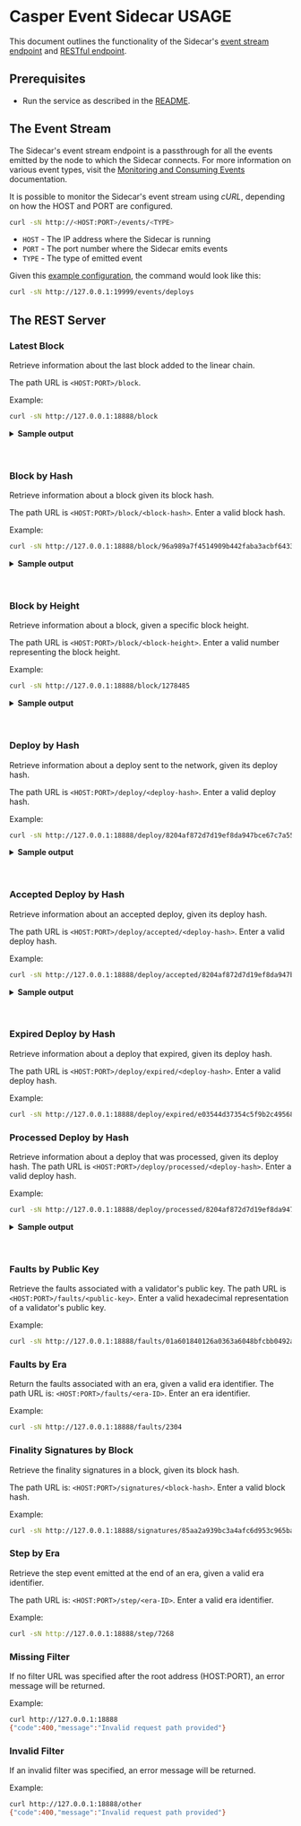 # Casper Event Sidecar USAGE

This document outlines the functionality of the Sidecar's [event stream endpoint](#the-event-stream) and [RESTful endpoint](#the-rest-server).

## Prerequisites

* Run the service as described in the [README](README.md).

## The Event Stream

The Sidecar's event stream endpoint is a passthrough for all the events emitted by the node to which the Sidecar connects. For more information on various event types, visit the [Monitoring and Consuming Events](https://docs.casperlabs.io/dapp-dev-guide/building-dapps/monitoring-events/#event-types) documentation.

It is possible to monitor the Sidecar's event stream using *cURL*, depending on how the HOST and PORT are configured.

```bash
curl -sN http://<HOST:PORT>/events/<TYPE>
```

- `HOST` - The IP address where the Sidecar is running
- `PORT` - The port number where the Sidecar emits events
- `TYPE` - The type of emitted event

Given this [example configuration](EXAMPLE_CONFIG.toml), the command would look like this:

```bash
curl -sN http://127.0.0.1:19999/events/deploys
```

## The REST Server

### Latest Block

Retrieve information about the last block added to the linear chain.

The path URL is `<HOST:PORT>/block`.

Example:

```bash
curl -sN http://127.0.0.1:18888/block
```

<details> 
<summary><b>Sample output</b></summary>

```bash
{"block_hash":"95b0d7b7e94eb79a7d2c79f66e2324474fc8f54536b9e6b447413fa6d00c2581","block":{"hash":"95b0d7b7e94eb79a7d2c79f66e2324474fc8f54536b9e6b447413fa6d00c2581","header":{"parent_hash":"48a99605ed4d1b27f9ddf8a1a0819c576bec57dd7a1b105247e48a5165b4194b","state_root_hash":"8d439b84b62e0a30f8e115047ce31c5ddeb30bd46eba3de9715412c2979be26e","body_hash":"b34c6c6ea69669597578a1912548ef823f627fe667ddcdb6bcd000acd27c7a2f","random_bit":true,"accumulated_seed":"058b14c76832b32e8cd00750e767c60f407fb13b3b0c1e63aea2d6526202924d","era_end":null,"timestamp":"2022-11-20T12:44:22.912Z","era_id":7173,"height":1277846,"protocol_version":"1.4.8"},"body":{"proposer":"0169e1552a97843ff2ef4318e8a028a9f4ed0c16b3d96f6a6eee21e6ca0d4022bc","deploy_hashes":[],"transfer_hashes":["d2193e27d6f269a6f4e0ede0cca805baa861d553df8c9f438cc7af56acf40c2b"]},"proofs":[]}}
```
</details>
<br></br>


### Block by Hash

Retrieve information about a block given its block hash.

The path URL is `<HOST:PORT>/block/<block-hash>`. Enter a valid block hash. 

Example:

```bash
curl -sN http://127.0.0.1:18888/block/96a989a7f4514909b442faba3acbf643378fb7f57f9c9e32013fdfad64e3c8a5
```

<details> 
<summary><b>Sample output</b></summary>

```bash
{"block_hash":"96a989a7f4514909b442faba3acbf643378fb7f57f9c9e32013fdfad64e3c8a5","block":{"hash":"96a989a7f4514909b442faba3acbf643378fb7f57f9c9e32013fdfad64e3c8a5","header":{"parent_hash":"8f29120995ae6942d1a48cc4ac8dc3be5de5886f1fb53140356c907f1a70d7ef","state_root_hash":"c8964dddfe3660f481f750c5acd776fe7e08c1e168a4184707d07da6bac5397c","body_hash":"31984faf50cfb2b96774e388a16407cbf362b66d22e1d55201cc0709fa3e1803","random_bit":false,"accumulated_seed":"5ce60583fc1a8b3da07900b7223636eadd97ea8eef6abec28cdbe4b3326c1d6c","era_end":null,"timestamp":"2022-11-20T18:36:05.504Z","era_id":7175,"height":1278485,"protocol_version":"1.4.8"},"body":{"proposer":"017de9688caedd0718baed968179ddbe0b0532a8ef0a9a1cb9dfabe9b0f6016fa8","deploy_hashes":[],"transfer_hashes":[]},"proofs":[]}}
```
</details>
<br></br>

### Block by Height

Retrieve information about a block, given a specific block height.

The path URL is `<HOST:PORT>/block/<block-height>`. Enter a valid number representing the block height.

Example:

```bash
curl -sN http://127.0.0.1:18888/block/1278485
```

<details> 
<summary><b>Sample output</b></summary>

```bash
{"block_hash":"96a989a7f4514909b442faba3acbf643378fb7f57f9c9e32013fdfad64e3c8a5","block":{"hash":"96a989a7f4514909b442faba3acbf643378fb7f57f9c9e32013fdfad64e3c8a5","header":{"parent_hash":"8f29120995ae6942d1a48cc4ac8dc3be5de5886f1fb53140356c907f1a70d7ef","state_root_hash":"c8964dddfe3660f481f750c5acd776fe7e08c1e168a4184707d07da6bac5397c","body_hash":"31984faf50cfb2b96774e388a16407cbf362b66d22e1d55201cc0709fa3e1803","random_bit":false,"accumulated_seed":"5ce60583fc1a8b3da07900b7223636eadd97ea8eef6abec28cdbe4b3326c1d6c","era_end":null,"timestamp":"2022-11-20T18:36:05.504Z","era_id":7175,"height":1278485,"protocol_version":"1.4.8"},"body":{"proposer":"017de9688caedd0718baed968179ddbe0b0532a8ef0a9a1cb9dfabe9b0f6016fa8","deploy_hashes":[],"transfer_hashes":[]},"proofs":[]}}
```
</details>
<br></br>

### Deploy by Hash

Retrieve information about a deploy sent to the network, given its deploy hash.

The path URL is `<HOST:PORT>/deploy/<deploy-hash>`. Enter a valid deploy hash. 

Example:

```bash
curl -sN http://127.0.0.1:18888/deploy/8204af872d7d19ef8da947bce67c7a55449bc4e2aa12d2756e9ec7472b4854f7
```

<details> 
<summary><b>Sample output</b></summary>

```bash
{"deploy_hash":"8204af872d7d19ef8da947bce67c7a55449bc4e2aa12d2756e9ec7472b4854f7","deploy_accepted":{"hash":"8204af872d7d19ef8da947bce67c7a55449bc4e2aa12d2756e9ec7472b4854f7","header":{"account":"01786c83c59eba29e1f4ae4ee601040970665a816ac5bf856108222b72723f782a","timestamp":"2022-11-20T22:33:59.786Z","ttl":"1h","gas_price":1,"body_hash":"c0c3dedaaac4c962a966376c124cf2225df9c8efce4c2af05c4181be661f41aa","dependencies":[],"chain_name":"casper"},"payment":{"ModuleBytes":{"module_bytes":"","args":[["amount",{"cl_type":"U512","bytes":"0410200395","parsed":"2500010000"}]]}},"session":{"StoredContractByHash":{"hash":"ccb576d6ce6dec84a551e48f0d0b7af89ddba44c7390b690036257a04a3ae9ea","entry_point":"add_bid","args":[["public_key",{"cl_type":"PublicKey","bytes":"01786c83c59eba29e1f4ae4ee601040970665a816ac5bf856108222b72723f782a","parsed":"01786c83c59eba29e1f4ae4ee601040970665a816ac5bf856108222b72723f782a"}],["amount",{"cl_type":"U512","bytes":"05008aa69516","parsed":"97000000000"}],["delegation_rate",{"cl_type":"U8","bytes":"00","parsed":0}]]}},"approvals":[{"signer":"01786c83c59eba29e1f4ae4ee601040970665a816ac5bf856108222b72723f782a","signature":"01a7ff7affdc13fac7436acf1b6d7c2282fff0f9185ebe1ce97f2e510b20d0375ad07eaca46f8d72f342e7b9e50a39c2eaf75da0c63365abfd526bbaffa4d33f02"}]},"deploy_processed":{"deploy_hash":"8204af872d7d19ef8da947bce67c7a55449bc4e2aa12d2756e9ec7472b4854f7","account":"01786c83c59eba29e1f4ae4ee601040970665a816ac5bf856108222b72723f782a","timestamp":"2022-11-20T22:33:59.786Z","ttl":"1h","dependencies":[],"block_hash":"2caea6929fe4bd615f5c7451ecddc607a99d7512c85add4fe816bd4ee88fce63","execution_result":{"Success":{"effect":{"operations":[],"transforms":[{"key":"hash-d2469afeb99130f0be7c9ce230a84149e6d756e306ef8cf5b8a49d5182e41676","transform":"Identity"},{"key":"hash-d63c44078a1931b5dc4b80a7a0ec586164fd0470ce9f8b23f6d93b9e86c5944d","transform":"Identity"},{"key":"hash-7cc1b1db4e08bbfe7bacf8e1ad828a5d9bcccbb33e55d322808c3a88da53213a","transform":"Identity"},{"key":"hash-4475016098705466254edd18d267a9dad43e341d4dafadb507d0fe3cf2d4a74b","transform":"Identity"},{"key":"balance-c182f2fafc6eb59306f971a3d3ad06e4ffa09364ca9de2fc48d123e40da243cd","transform":"Identity"},{"key":"balance-fe327f9815a1d016e1143db85e25a86341883949fd75ac1c1e7408a26c5b62ef","transform":"Identity"},{"key":"balance-c182f2fafc6eb59306f971a3d3ad06e4ffa09364ca9de2fc48d123e40da243cd","transform":{"WriteCLValue":{"cl_type":"U512","bytes":"05f0c773b316","parsed":"97499990000"}}},{"key":"balance-fe327f9815a1d016e1143db85e25a86341883949fd75ac1c1e7408a26c5b62ef","transform":{"AddUInt512":"2500010000"}},{"key":"hash-ccb576d6ce6dec84a551e48f0d0b7af89ddba44c7390b690036257a04a3ae9ea","transform":"Identity"},{"key":"hash-86f2d45f024d7bb7fb5266b2390d7c253b588a0a16ebd946a60cb4314600af74","transform":"Identity"},{"key":"hash-7cc1b1db4e08bbfe7bacf8e1ad828a5d9bcccbb33e55d322808c3a88da53213a","transform":"Identity"},{"key":"hash-4475016098705466254edd18d267a9dad43e341d4dafadb507d0fe3cf2d4a74b","transform":"Identity"},{"key":"uref-3d52e976454512999aee042c3c298474a9d3fa98db80879052465c8a4c57c915-000","transform":{"WriteCLValue":{"cl_type":"Unit","bytes":"","parsed":null}}},{"key":"balance-3d52e976454512999aee042c3c298474a9d3fa98db80879052465c8a4c57c915","transform":{"WriteCLValue":{"cl_type":"U512","bytes":"00","parsed":"0"}}},{"key":"hash-7cc1b1db4e08bbfe7bacf8e1ad828a5d9bcccbb33e55d322808c3a88da53213a","transform":"Identity"},{"key":"hash-4475016098705466254edd18d267a9dad43e341d4dafadb507d0fe3cf2d4a74b","transform":"Identity"},{"key":"balance-c182f2fafc6eb59306f971a3d3ad06e4ffa09364ca9de2fc48d123e40da243cd","transform":"Identity"},{"key":"balance-3d52e976454512999aee042c3c298474a9d3fa98db80879052465c8a4c57c915","transform":"Identity"},{"key":"balance-c182f2fafc6eb59306f971a3d3ad06e4ffa09364ca9de2fc48d123e40da243cd","transform":{"WriteCLValue":{"cl_type":"U512","bytes":"04f03dcd1d","parsed":"499990000"}}},{"key":"balance-3d52e976454512999aee042c3c298474a9d3fa98db80879052465c8a4c57c915","transform":{"AddUInt512":"97000000000"}},{"key":"transfer-1e75292a29d210326d8845082b302037300eac92c7d2612790ca3ab1a62e570d","transform":{"WriteTransfer":{"deploy_hash":"8204af872d7d19ef8da947bce67c7a55449bc4e2aa12d2756e9ec7472b4854f7","from":"account-hash-eb1dd0668899cf6b35cf99f5d4a7d3ea05acf352f75d14075982e0aebc099776","to":"account-hash-6174cf2e6f8fed1715c9a3bace9c50bfe572eecb763b0ed3f644532616452008","source":"uref-c182f2fafc6eb59306f971a3d3ad06e4ffa09364ca9de2fc48d123e40da243cd-007","target":"uref-3d52e976454512999aee042c3c298474a9d3fa98db80879052465c8a4c57c915-007","amount":"97000000000","gas":"0","id":null}}},{"key":"bid-eb1dd0668899cf6b35cf99f5d4a7d3ea05acf352f75d14075982e0aebc099776","transform":{"WriteBid":{"validator_public_key":"01786c83c59eba29e1f4ae4ee601040970665a816ac5bf856108222b72723f782a","bonding_purse":"uref-3d52e976454512999aee042c3c298474a9d3fa98db80879052465c8a4c57c915-007","staked_amount":"97000000000","delegation_rate":0,"vesting_schedule":null,"delegators":{},"inactive":false}}},{"key":"deploy-8204af872d7d19ef8da947bce67c7a55449bc4e2aa12d2756e9ec7472b4854f7","transform":{"WriteDeployInfo":{"deploy_hash":"8204af872d7d19ef8da947bce67c7a55449bc4e2aa12d2756e9ec7472b4854f7","transfers":["transfer-1e75292a29d210326d8845082b302037300eac92c7d2612790ca3ab1a62e570d"],"from":"account-hash-eb1dd0668899cf6b35cf99f5d4a7d3ea05acf352f75d14075982e0aebc099776","source":"uref-c182f2fafc6eb59306f971a3d3ad06e4ffa09364ca9de2fc48d123e40da243cd-007","gas":"2500000000"}}},{"key":"hash-d2469afeb99130f0be7c9ce230a84149e6d756e306ef8cf5b8a49d5182e41676","transform":"Identity"},{"key":"hash-d63c44078a1931b5dc4b80a7a0ec586164fd0470ce9f8b23f6d93b9e86c5944d","transform":"Identity"},{"key":"balance-fe327f9815a1d016e1143db85e25a86341883949fd75ac1c1e7408a26c5b62ef","transform":"Identity"},{"key":"hash-d2469afeb99130f0be7c9ce230a84149e6d756e306ef8cf5b8a49d5182e41676","transform":"Identity"},{"key":"hash-7cc1b1db4e08bbfe7bacf8e1ad828a5d9bcccbb33e55d322808c3a88da53213a","transform":"Identity"},{"key":"hash-4475016098705466254edd18d267a9dad43e341d4dafadb507d0fe3cf2d4a74b","transform":"Identity"},{"key":"balance-fe327f9815a1d016e1143db85e25a86341883949fd75ac1c1e7408a26c5b62ef","transform":"Identity"},{"key":"balance-8c2ffb7e82c5a323a4e50f6eea9a080feb89c71bb2db001bde7449e13328c0dc","transform":"Identity"},{"key":"balance-fe327f9815a1d016e1143db85e25a86341883949fd75ac1c1e7408a26c5b62ef","transform":{"WriteCLValue":{"cl_type":"U512","bytes":"00","parsed":"0"}}},{"key":"balance-8c2ffb7e82c5a323a4e50f6eea9a080feb89c71bb2db001bde7449e13328c0dc","transform":{"AddUInt512":"2500010000"}}]},"transfers":["transfer-1e75292a29d210326d8845082b302037300eac92c7d2612790ca3ab1a62e570d"],"cost":"2500000000"}}},"deploy_expired":false}
```
</details>
<br></br>

### Accepted Deploy by Hash

Retrieve information about an accepted deploy, given its deploy hash.

The path URL is `<HOST:PORT>/deploy/accepted/<deploy-hash>`. Enter a valid deploy hash.

Example:

```bash
curl -sN http://127.0.0.1:18888/deploy/accepted/8204af872d7d19ef8da947bce67c7a55449bc4e2aa12d2756e9ec7472b4854f7
```

<details> 
<summary><b>Sample output</b></summary>

```bash
{"hash":"8204af872d7d19ef8da947bce67c7a55449bc4e2aa12d2756e9ec7472b4854f7","header":{"account":"01786c83c59eba29e1f4ae4ee601040970665a816ac5bf856108222b72723f782a","timestamp":"2022-11-20T22:33:59.786Z","ttl":"1h","gas_price":1,"body_hash":"c0c3dedaaac4c962a966376c124cf2225df9c8efce4c2af05c4181be661f41aa","dependencies":[],"chain_name":"casper"},"payment":{"ModuleBytes":{"module_bytes":"","args":[["amount",{"cl_type":"U512","bytes":"0410200395","parsed":"2500010000"}]]}},"session":{"StoredContractByHash":{"hash":"ccb576d6ce6dec84a551e48f0d0b7af89ddba44c7390b690036257a04a3ae9ea","entry_point":"add_bid","args":[["public_key",{"cl_type":"PublicKey","bytes":"01786c83c59eba29e1f4ae4ee601040970665a816ac5bf856108222b72723f782a","parsed":"01786c83c59eba29e1f4ae4ee601040970665a816ac5bf856108222b72723f782a"}],["amount",{"cl_type":"U512","bytes":"05008aa69516","parsed":"97000000000"}],["delegation_rate",{"cl_type":"U8","bytes":"00","parsed":0}]]}},"approvals":[{"signer":"01786c83c59eba29e1f4ae4ee601040970665a816ac5bf856108222b72723f782a","signature":"01a7ff7affdc13fac7436acf1b6d7c2282fff0f9185ebe1ce97f2e510b20d0375ad07eaca46f8d72f342e7b9e50a39c2eaf75da0c63365abfd526bbaffa4d33f02"}]}
```
</details>
<br></br>


### Expired Deploy by Hash

Retrieve information about a deploy that expired, given its deploy hash.

The path URL is `<HOST:PORT>/deploy/expired/<deploy-hash>`. Enter a valid deploy hash.

Example:

```bash
curl -sN http://127.0.0.1:18888/deploy/expired/e03544d37354c5f9b2c4956826d32f8e44198f94fb6752e87f422fe3071ab58a
```

### Processed Deploy by Hash

Retrieve information about a deploy that was processed, given its deploy hash.
The path URL is `<HOST:PORT>/deploy/processed/<deploy-hash>`. Enter a valid deploy hash.

Example:

```bash
curl -sN http://127.0.0.1:18888/deploy/processed/8204af872d7d19ef8da947bce67c7a55449bc4e2aa12d2756e9ec7472b4854f7
```

<details> 
<summary><b>Sample output</b></summary>

```bash
{"deploy_hash":"8204af872d7d19ef8da947bce67c7a55449bc4e2aa12d2756e9ec7472b4854f7","account":"01786c83c59eba29e1f4ae4ee601040970665a816ac5bf856108222b72723f782a","timestamp":"2022-11-20T22:33:59.786Z","ttl":"1h","dependencies":[],"block_hash":"2caea6929fe4bd615f5c7451ecddc607a99d7512c85add4fe816bd4ee88fce63","execution_result":{"Success":{"effect":{"operations":[],"transforms":[{"key":"hash-d2469afeb99130f0be7c9ce230a84149e6d756e306ef8cf5b8a49d5182e41676","transform":"Identity"},{"key":"hash-d63c44078a1931b5dc4b80a7a0ec586164fd0470ce9f8b23f6d93b9e86c5944d","transform":"Identity"},{"key":"hash-7cc1b1db4e08bbfe7bacf8e1ad828a5d9bcccbb33e55d322808c3a88da53213a","transform":"Identity"},{"key":"hash-4475016098705466254edd18d267a9dad43e341d4dafadb507d0fe3cf2d4a74b","transform":"Identity"},{"key":"balance-c182f2fafc6eb59306f971a3d3ad06e4ffa09364ca9de2fc48d123e40da243cd","transform":"Identity"},{"key":"balance-fe327f9815a1d016e1143db85e25a86341883949fd75ac1c1e7408a26c5b62ef","transform":"Identity"},{"key":"balance-c182f2fafc6eb59306f971a3d3ad06e4ffa09364ca9de2fc48d123e40da243cd","transform":{"WriteCLValue":{"cl_type":"U512","bytes":"05f0c773b316","parsed":"97499990000"}}},{"key":"balance-fe327f9815a1d016e1143db85e25a86341883949fd75ac1c1e7408a26c5b62ef","transform":{"AddUInt512":"2500010000"}},{"key":"hash-ccb576d6ce6dec84a551e48f0d0b7af89ddba44c7390b690036257a04a3ae9ea","transform":"Identity"},{"key":"hash-86f2d45f024d7bb7fb5266b2390d7c253b588a0a16ebd946a60cb4314600af74","transform":"Identity"},{"key":"hash-7cc1b1db4e08bbfe7bacf8e1ad828a5d9bcccbb33e55d322808c3a88da53213a","transform":"Identity"},{"key":"hash-4475016098705466254edd18d267a9dad43e341d4dafadb507d0fe3cf2d4a74b","transform":"Identity"},{"key":"uref-3d52e976454512999aee042c3c298474a9d3fa98db80879052465c8a4c57c915-000","transform":{"WriteCLValue":{"cl_type":"Unit","bytes":"","parsed":null}}},{"key":"balance-3d52e976454512999aee042c3c298474a9d3fa98db80879052465c8a4c57c915","transform":{"WriteCLValue":{"cl_type":"U512","bytes":"00","parsed":"0"}}},{"key":"hash-7cc1b1db4e08bbfe7bacf8e1ad828a5d9bcccbb33e55d322808c3a88da53213a","transform":"Identity"},{"key":"hash-4475016098705466254edd18d267a9dad43e341d4dafadb507d0fe3cf2d4a74b","transform":"Identity"},{"key":"balance-c182f2fafc6eb59306f971a3d3ad06e4ffa09364ca9de2fc48d123e40da243cd","transform":"Identity"},{"key":"balance-3d52e976454512999aee042c3c298474a9d3fa98db80879052465c8a4c57c915","transform":"Identity"},{"key":"balance-c182f2fafc6eb59306f971a3d3ad06e4ffa09364ca9de2fc48d123e40da243cd","transform":{"WriteCLValue":{"cl_type":"U512","bytes":"04f03dcd1d","parsed":"499990000"}}},{"key":"balance-3d52e976454512999aee042c3c298474a9d3fa98db80879052465c8a4c57c915","transform":{"AddUInt512":"97000000000"}},{"key":"transfer-1e75292a29d210326d8845082b302037300eac92c7d2612790ca3ab1a62e570d","transform":{"WriteTransfer":{"deploy_hash":"8204af872d7d19ef8da947bce67c7a55449bc4e2aa12d2756e9ec7472b4854f7","from":"account-hash-eb1dd0668899cf6b35cf99f5d4a7d3ea05acf352f75d14075982e0aebc099776","to":"account-hash-6174cf2e6f8fed1715c9a3bace9c50bfe572eecb763b0ed3f644532616452008","source":"uref-c182f2fafc6eb59306f971a3d3ad06e4ffa09364ca9de2fc48d123e40da243cd-007","target":"uref-3d52e976454512999aee042c3c298474a9d3fa98db80879052465c8a4c57c915-007","amount":"97000000000","gas":"0","id":null}}},{"key":"bid-eb1dd0668899cf6b35cf99f5d4a7d3ea05acf352f75d14075982e0aebc099776","transform":{"WriteBid":{"validator_public_key":"01786c83c59eba29e1f4ae4ee601040970665a816ac5bf856108222b72723f782a","bonding_purse":"uref-3d52e976454512999aee042c3c298474a9d3fa98db80879052465c8a4c57c915-007","staked_amount":"97000000000","delegation_rate":0,"vesting_schedule":null,"delegators":{},"inactive":false}}},{"key":"deploy-8204af872d7d19ef8da947bce67c7a55449bc4e2aa12d2756e9ec7472b4854f7","transform":{"WriteDeployInfo":{"deploy_hash":"8204af872d7d19ef8da947bce67c7a55449bc4e2aa12d2756e9ec7472b4854f7","transfers":["transfer-1e75292a29d210326d8845082b302037300eac92c7d2612790ca3ab1a62e570d"],"from":"account-hash-eb1dd0668899cf6b35cf99f5d4a7d3ea05acf352f75d14075982e0aebc099776","source":"uref-c182f2fafc6eb59306f971a3d3ad06e4ffa09364ca9de2fc48d123e40da243cd-007","gas":"2500000000"}}},{"key":"hash-d2469afeb99130f0be7c9ce230a84149e6d756e306ef8cf5b8a49d5182e41676","transform":"Identity"},{"key":"hash-d63c44078a1931b5dc4b80a7a0ec586164fd0470ce9f8b23f6d93b9e86c5944d","transform":"Identity"},{"key":"balance-fe327f9815a1d016e1143db85e25a86341883949fd75ac1c1e7408a26c5b62ef","transform":"Identity"},{"key":"hash-d2469afeb99130f0be7c9ce230a84149e6d756e306ef8cf5b8a49d5182e41676","transform":"Identity"},{"key":"hash-7cc1b1db4e08bbfe7bacf8e1ad828a5d9bcccbb33e55d322808c3a88da53213a","transform":"Identity"},{"key":"hash-4475016098705466254edd18d267a9dad43e341d4dafadb507d0fe3cf2d4a74b","transform":"Identity"},{"key":"balance-fe327f9815a1d016e1143db85e25a86341883949fd75ac1c1e7408a26c5b62ef","transform":"Identity"},{"key":"balance-8c2ffb7e82c5a323a4e50f6eea9a080feb89c71bb2db001bde7449e13328c0dc","transform":"Identity"},{"key":"balance-fe327f9815a1d016e1143db85e25a86341883949fd75ac1c1e7408a26c5b62ef","transform":{"WriteCLValue":{"cl_type":"U512","bytes":"00","parsed":"0"}}},{"key":"balance-8c2ffb7e82c5a323a4e50f6eea9a080feb89c71bb2db001bde7449e13328c0dc","transform":{"AddUInt512":"2500010000"}}]},"transfers":["transfer-1e75292a29d210326d8845082b302037300eac92c7d2612790ca3ab1a62e570d"],"cost":"2500000000"}}}
```

</details>
<br></br>

### Faults by Public Key

Retrieve the faults associated with a validator's public key.
The path URL is `<HOST:PORT>/faults/<public-key>`. Enter a valid hexadecimal representation of a validator's public key.

Example:

```bash
curl -sN http://127.0.0.1:18888/faults/01a601840126a0363a6048bfcbb0492ab5a313a1a19dc4c695650d8f3b51302703
```

### Faults by Era

Return the faults associated with an era, given a valid era identifier.
The path URL is: `<HOST:PORT>/faults/<era-ID>`. Enter an era identifier.

Example:

```bash
curl -sN http://127.0.0.1:18888/faults/2304
```

### Finality Signatures by Block

Retrieve the finality signatures in a block, given its block hash. 

The path URL is: `<HOST:PORT>/signatures/<block-hash>`. Enter a valid block hash.

Example:

```bash
curl -sN http://127.0.0.1:18888/signatures/85aa2a939bc3a4afc6d953c965bab333bb5e53185b96bb07b52c295164046da2
```

### Step by Era

Retrieve the step event emitted at the end of an era, given a valid era identifier.

The path URL is: `<HOST:PORT>/step/<era-ID>`. Enter a valid era identifier.

Example:

```bash
curl -sN http://127.0.0.1:18888/step/7268
```

### Missing Filter

If no filter URL was specified after the root address (HOST:PORT), an error message will be returned.

Example:

```bash
curl http://127.0.0.1:18888
{"code":400,"message":"Invalid request path provided"}
```

### Invalid Filter

If an invalid filter was specified, an error message will be returned.

Example:

```bash
curl http://127.0.0.1:18888/other
{"code":400,"message":"Invalid request path provided"}
```

